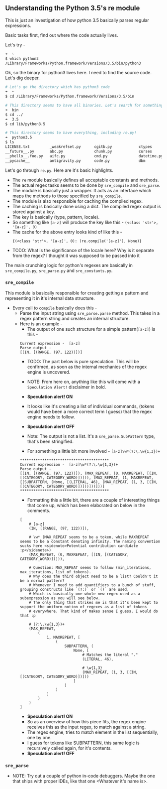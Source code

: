 ## Understanding the Python 3.5's re module

This is just an investigation of how python 3.5 basically parses regular expressions.

Basic tasks first, find out where the code actually lives.

Let's try - 
```zsh
➜  ~
$ which python3
/Library/Frameworks/Python.framework/Versions/3.5/bin/python3
```

Ok, so the binary for python3 lives here. I need to find the source code. Let's dig deeper.
```zsh
# Let's go the directory which has python3 code
➜  ~
$ cd /Library/Frameworks/Python.framework/Versions/3.5/bin

# This directory seems to have all binaries. Let's search for something outside this.
➜  bin
$ cd ../
➜  3.5
$ cd lib/python3.5

# This directory seems to have everything, including re.py!
➜  python3.5
$ ls
LICENSE.txt         _weakrefset.py      cgitb.py            ctypes              formatter.py        imghdr.py           mailcap.py          pipes.py            random.py           socketserver.py     tarfile.py          types.py
__future__.py       abc.py              chunk.py            curses              fractions.py        imp.py              mimetypes.py        pkgutil.py          re.py               sqlite3             telnetlib.py        typing.py
__phello__.foo.py   aifc.py             cmd.py              datetime.py         ftplib.py           importlib           modulefinder.py     plat-darwin         reprlib.py          sre_compile.py      tempfile.py         unittest
__pycache__         antigravity.py      code.py             dbm                 functools.py        inspect.py          multiprocessing     platform.py         rlcompleter.py      sre_constants.py    test                urllib
```

Let's go through `re.py`. Here are it's basic highlights.
- The `re` module basically defines all acceptable constants and methods.
- The actual regex tasks seems to be done by `sre_compile` and `sre_parse`.
- The module is basically just a wrapper. It acts as an interface which maps the methods to those specified by `sre_compile`.
- The module is also responsible for caching the compiled regex.
- The caching is basically done using a dict. The compiled regex output is stored against a key.
- The key is basically (type, pattern, locale). 
- So something like `[a-z]` will produce the key like this - `(<class 'str'>, '[a-z]', 0)`
- The cache for the above entry looks kind of like this - 
  ```
  {(<class 'str'>, '[a-z]', 0): (re.compile('[a-z]'), None)}
  ```
- TODO: What is the significance of the locale here? Why is it separate from the regex? I thought it was supposed to be passed into it


The main crunching logic for python's regexes are basically in `sre_compile.py`, `sre_parse.py` and `sre_constants.py`.

### `sre_compile`
This module is basically responsible for creating getting a pattern and representing it in it's internal data structure.
- Every call to `compile` basically does this - 
    - Parse the input string using `sre_parse.parse` method. This takes in a regex pattern string and creates an internal structure. 
    - Here is an example - 
        - The output of one such structure for a simple pattern(`[a-z]`) is this - 
        ```
        Current expression -  [a-z]
        Parse output -
        [(IN, [(RANGE, (97, 122))])]
        ```
        - TODO: The part below is pure speculation. This will be confirmed, as soon as the internal mechanics of the regex engine is uncovered.
        - NOTE: From here on, anything like this will come with a `Speculation Alert!` disclaimer in bold.

        - __Speculation alert! ON__
        - It looks like it's creating a list of individual commands, (tokens would have been a more correct term I guess) that the regex engine needs to follow.
        - __Speculation alert! OFF__

        - Note: The output is not a list. It's a `sre_parse.SubPattern` type, that's been stringified.

        - For something a little bit more involved - `[a-z]\w*(?:\.\w{1,3})+`
        ```
        ****************************************
        Current expression -  [a-z]\w*(?:\.\w{1,3})+
        Parse output -
        [(IN, [(RANGE, (97, 122))]), (MAX_REPEAT, (0, MAXREPEAT, [(IN, [(CATEGORY, CATEGORY_WORD)])])), (MAX_REPEAT, (1, MAXREPEAT, [(SUBPATTERN, (None, [(LITERAL, 46), (MAX_REPEAT, (1, 3, [(IN, [(CATEGORY, CATEGORY_WORD)])]))]))]))]
        ****************************************
        ```
        - Formatting this a little bit, there are a couple of interesting things that come up, which has been elaborated on below in the comments.
        ```
        [
            # [a-z]
            (IN, [(RANGE, (97, 122))]),

            # \w* (MAX_REPEAT seems to be a token, while MAXREPEAT seems to be a constant denoting infinity. The naming convention sucks here <sidenote>Potential contribution candidate :p</sidenote>)
            (MAX_REPEAT, (0, MAXREPEAT, [(IN, [(CATEGORY, CATEGORY_WORD)])])),

            # Question: MAX_REPEAT seems to follow (min_iterations, max_iterations, list_of_tokens). 
            # Why does the third object need to be a list? Couldn't it be a normal pattern? 
            # Whenever I need to add quantifiers to a bunch of stuff, grouping constructs like `(?:)` or `()` are used,
            # Which is basically one whole new regex used as a subexpression as you will see below. 
            # The only thing that strikes me is that it's been kept to support the uniform notion of regexes as a list of tokens
            # everywhere. That kind of makes sense I guess. I would do that :p

            # (?:\.\w{1,3})+ 
            (MAX_REPEAT, 
                (
                    1, MAXREPEAT, [
                        (
                            SUBPATTERN, (
                                None, [
                                    # Matches the literal "."
                                    (LITERAL, 46), 

                                    # \w{1,3}
                                    (MAX_REPEAT, (1, 3, [(IN, [(CATEGORY, CATEGORY_WORD)])]))
                                ]
                            )
                        )
                    ]
                )
            )
        ]
        ```
        - __Speculation alert! ON__ 
        - So as an overview of how this piece fits, the regex engine receives this as the input regex, to match against a string.
        - The regex engine, tries to match element in the list sequentially, one by one.
        - I guess for tokens like SUBPATTERN, this same logic is recursively called again, for it's contents.
        - __Speculation alert! OFF__ 

### `sre_parse`
- NOTE: Try out a couple of python in-code debuggers. Maybe the one that ships with proper IDEs, like that one <Whatever it's name is>.